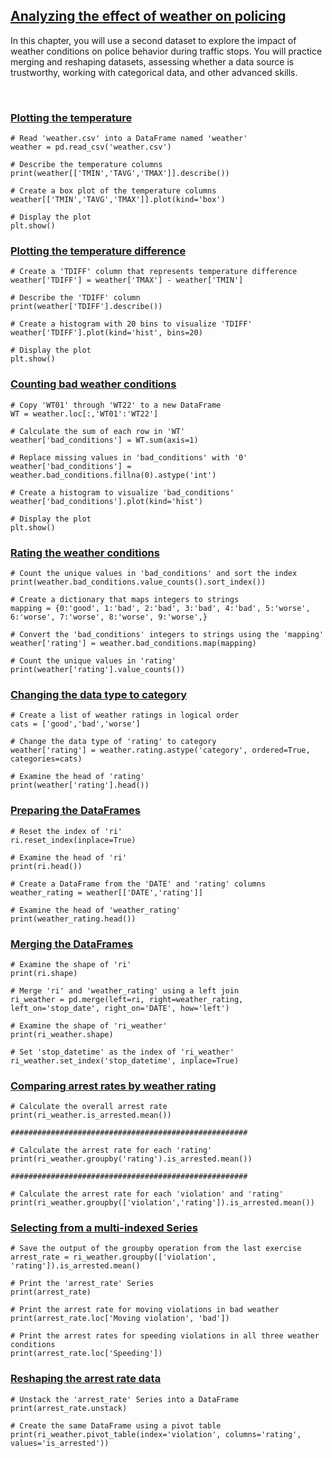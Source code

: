 ## [Analyzing the effect of weather on policing](https://campus.datacamp.com/courses/analyzing-police-activity-with-pandas/analyzing-the-effect-of-weather-on-policing)

In this chapter, you will use a second dataset to explore the impact of weather conditions on police behavior during traffic stops. You will practice merging and reshaping datasets, assessing whether a data source is trustworthy, working with categorical data, and other advanced skills.

<br>

### [Plotting the temperature](https://campus.datacamp.com/courses/analyzing-police-activity-with-pandas/analyzing-the-effect-of-weather-on-policing?ex=2)

```
# Read 'weather.csv' into a DataFrame named 'weather'
weather = pd.read_csv('weather.csv')

# Describe the temperature columns
print(weather[['TMIN','TAVG','TMAX']].describe())

# Create a box plot of the temperature columns
weather[['TMIN','TAVG','TMAX']].plot(kind='box')

# Display the plot
plt.show()
```

### [Plotting the temperature difference](https://campus.datacamp.com/courses/analyzing-police-activity-with-pandas/analyzing-the-effect-of-weather-on-policing?ex=3)

```
# Create a 'TDIFF' column that represents temperature difference
weather['TDIFF'] = weather['TMAX'] - weather['TMIN']

# Describe the 'TDIFF' column
print(weather['TDIFF'].describe())

# Create a histogram with 20 bins to visualize 'TDIFF'
weather['TDIFF'].plot(kind='hist', bins=20)

# Display the plot
plt.show()
```

### [Counting bad weather conditions](https://campus.datacamp.com/courses/analyzing-police-activity-with-pandas/analyzing-the-effect-of-weather-on-policing?ex=5)

```
# Copy 'WT01' through 'WT22' to a new DataFrame
WT = weather.loc[:,'WT01':'WT22']

# Calculate the sum of each row in 'WT'
weather['bad_conditions'] = WT.sum(axis=1)

# Replace missing values in 'bad_conditions' with '0'
weather['bad_conditions'] = weather.bad_conditions.fillna(0).astype('int')

# Create a histogram to visualize 'bad_conditions'
weather['bad_conditions'].plot(kind='hist')

# Display the plot
plt.show()
```

### [Rating the weather conditions](https://campus.datacamp.com/courses/analyzing-police-activity-with-pandas/analyzing-the-effect-of-weather-on-policing?ex=6)

```
# Count the unique values in 'bad_conditions' and sort the index
print(weather.bad_conditions.value_counts().sort_index())

# Create a dictionary that maps integers to strings
mapping = {0:'good', 1:'bad', 2:'bad', 3:'bad', 4:'bad', 5:'worse', 6:'worse', 7:'worse', 8:'worse', 9:'worse',}

# Convert the 'bad_conditions' integers to strings using the 'mapping'
weather['rating'] = weather.bad_conditions.map(mapping)

# Count the unique values in 'rating'
print(weather['rating'].value_counts())
```

### [Changing the data type to category](https://campus.datacamp.com/courses/analyzing-police-activity-with-pandas/analyzing-the-effect-of-weather-on-policing?ex=7)

```
# Create a list of weather ratings in logical order
cats = ['good','bad','worse']

# Change the data type of 'rating' to category
weather['rating'] = weather.rating.astype('category', ordered=True, categories=cats)

# Examine the head of 'rating'
print(weather['rating'].head())
```

### [Preparing the DataFrames](https://campus.datacamp.com/courses/analyzing-police-activity-with-pandas/analyzing-the-effect-of-weather-on-policing?ex=9)

```
# Reset the index of 'ri'
ri.reset_index(inplace=True)

# Examine the head of 'ri'
print(ri.head())

# Create a DataFrame from the 'DATE' and 'rating' columns
weather_rating = weather[['DATE','rating']]

# Examine the head of 'weather_rating'
print(weather_rating.head())
```

### [Merging the DataFrames](https://campus.datacamp.com/courses/analyzing-police-activity-with-pandas/analyzing-the-effect-of-weather-on-policing?ex=10)

```
# Examine the shape of 'ri'
print(ri.shape)

# Merge 'ri' and 'weather_rating' using a left join
ri_weather = pd.merge(left=ri, right=weather_rating, left_on='stop_date', right_on='DATE', how='left')

# Examine the shape of 'ri_weather'
print(ri_weather.shape)

# Set 'stop_datetime' as the index of 'ri_weather'
ri_weather.set_index('stop_datetime', inplace=True)
```

### [Comparing arrest rates by weather rating](https://campus.datacamp.com/courses/analyzing-police-activity-with-pandas/analyzing-the-effect-of-weather-on-policing?ex=12)

```
# Calculate the overall arrest rate
print(ri_weather.is_arrested.mean())

#####################################################

# Calculate the arrest rate for each 'rating'
print(ri_weather.groupby('rating').is_arrested.mean())

#####################################################

# Calculate the arrest rate for each 'violation' and 'rating'
print(ri_weather.groupby(['violation','rating']).is_arrested.mean())
```

### [Selecting from a multi-indexed Series](https://campus.datacamp.com/courses/analyzing-police-activity-with-pandas/analyzing-the-effect-of-weather-on-policing?ex=13)

```
# Save the output of the groupby operation from the last exercise
arrest_rate = ri_weather.groupby(['violation', 'rating']).is_arrested.mean()

# Print the 'arrest_rate' Series
print(arrest_rate)

# Print the arrest rate for moving violations in bad weather
print(arrest_rate.loc['Moving violation', 'bad'])

# Print the arrest rates for speeding violations in all three weather conditions
print(arrest_rate.loc['Speeding'])
```

### [Reshaping the arrest rate data](https://campus.datacamp.com/courses/analyzing-police-activity-with-pandas/analyzing-the-effect-of-weather-on-policing?ex=14)

```
# Unstack the 'arrest_rate' Series into a DataFrame
print(arrest_rate.unstack)

# Create the same DataFrame using a pivot table
print(ri_weather.pivot_table(index='violation', columns='rating', values='is_arrested'))
```
